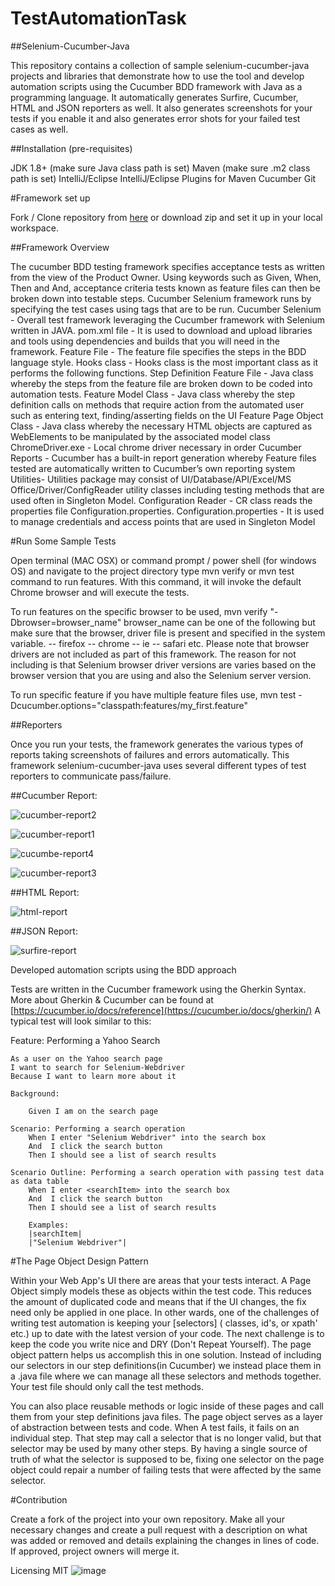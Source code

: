 # TestAutomationTask

##Selenium-Cucumber-Java

This repository contains a collection of sample selenium-cucumber-java projects and libraries that demonstrate how to use the tool and develop automation scripts using the Cucumber BDD framework with Java as a programming language. It automatically generates Surfire, Cucumber, HTML and JSON reporters as well. It also generates screenshots for your tests if you enable it and also generates error shots for your failed test cases as well.

##Installation (pre-requisites)

JDK 1.8+ (make sure Java class path is set)
Maven (make sure .m2 class path is set)
IntelliJ/Eclipse
IntelliJ/Eclipse Plugins for
Maven
Cucumber
Git

#Framework set up

Fork / Clone repository from [here](https://github.com/DeveLooperUK/TestAutomationTask.git) or download zip and set it up in your local workspace.

##Framework Overview

The cucumber BDD testing framework specifies acceptance tests as written from the view of the Product Owner. Using keywords such as Given, When, Then and And, acceptance criteria tests known as feature files can then be broken down into testable steps. Cucumber Selenium framework runs by specifying the test cases using tags that are to be run.
Cucumber Selenium - Overall test framework leveraging the Cucumber framework with Selenium written in JAVA.
pom.xml file - It is used to download and upload libraries and tools using dependencies and builds that you will need in the framework.
Feature File - The feature file specifies the steps in the BDD language style.
Hooks class - Hooks class is the most important class as it performs the following functions.
Step Definition Feature File - Java class whereby the steps from the feature file are broken down to be coded into automation tests.
Feature Model Class - Java class whereby the step definition calls on methods that require action from the automated user such as entering text, finding/asserting fields on the UI
Feature Page Object Class - Java class whereby the necessary HTML objects are captured as WebElements to be manipulated by the associated model class
ChromeDriver.exe - Local chrome driver necessary in order
Cucumber Reports - Cucumber has a built-in report generation whereby Feature files tested are automatically written to Cucumber’s own reporting system
Utilities- Utilities package may consist of UI/Database/API/Excel/MS Office/Driver/ConfigReader utility classes including testing methods that are used often in Singleton Model.
Configuration Reader - CR class reads the properties file Configuration.properties.
Configuration.properties - It is used to manage credentials and access points that are used in Singleton Model



#Run Some Sample Tests

Open terminal (MAC OSX) or command prompt / power shell (for windows OS) and navigate to the project directory type mvn verify or mvn test command to run features. With this command, it will invoke the default Chrome browser and will execute the tests.

To run features on the specific browser to be used, mvn verify "-Dbrowser=browser_name" browser_name can be one of the following but make sure that the browser‚  driver file is present and specified in the system variable. -- firefox -- chrome -- ie -- safari etc.
Please note that browser drivers are not included as part of this framework. The reason for not including is that Selenium browser driver versions are varies based on the browser version that you are using and also the Selenium server version.

To run specific feature if you have multiple feature files use, mvn test -Dcucumber.options="classpath:features/my_first.feature"

##Reporters

Once you run your tests, the framework generates the various types of reports taking screenshots of failures and errors automatically. This framework selenium-cucumber-java uses several different types of test reporters to communicate pass/failure.

##Cucumber Report:

![cucumber-report2](https://user-images.githubusercontent.com/57773219/169893556-bd297ea9-6525-4025-9510-d0ffef73015f.png)

![cucumber-report1](https://user-images.githubusercontent.com/57773219/169893559-74481f44-d28a-4835-8ec5-05fbebc83d7a.png)

![cucumbe-report4](https://user-images.githubusercontent.com/57773219/169893544-11f27532-58ab-4468-8547-b6d3d18ebb1a.png)

![cucumber-report3](https://user-images.githubusercontent.com/57773219/169893553-7bda9287-5494-411b-95fd-ab563384f681.png)


##HTML Report:

![html-report](https://user-images.githubusercontent.com/57773219/169893617-e6712308-1d84-4b57-a011-c7fb2cfc1a37.png)


##JSON Report:


![surfire-report](https://user-images.githubusercontent.com/57773219/169893638-0806ceb2-d713-4d5e-9c98-cefce6d6b77d.png)








Developed automation scripts using the BDD approach

Tests are written in the Cucumber framework using the Gherkin Syntax. More about Gherkin & Cucumber can be found at [https://cucumber.io/docs/reference](https://cucumber.io/docs/gherkin/) A typical test will look similar to this:

Feature: Performing a Yahoo Search

    As a user on the Yahoo search page
    I want to search for Selenium-Webdriver
    Because I want to learn more about it

    Background:

        Given I am on the search page

    Scenario: Performing a search operation
        When I enter "Selenium Webdriver" into the search box
        And  I click the search button
        Then I should see a list of search results

    Scenario Outline: Performing a search operation with passing test data as data table
        When I enter <searchItem> into the search box
        And  I click the search button
        Then I should see a list of search results

        Examples:
        |searchItem|
        |"Selenium Webdriver"|

#The Page Object Design Pattern

Within your Web App's UI there are areas that your tests interact. A Page Object simply models these as objects within the test code. This reduces the amount of duplicated code and means that if the UI changes, the fix need only be applied in one place. In other wards, one of the challenges of writing test automation is keeping your [selectors] ( classes, id's, or xpath' etc.) up to date with the latest version of your code. The next challenge is to keep the code you write nice and DRY (Don't Repeat Yourself). The page object pattern helps us accomplish this in one solution. Instead of including our selectors in our step definitions(in Cucumber) we instead place them in a .java file where we can manage all these selectors and methods together. Your test file should only call the test methods.

You can also place reusable methods or logic inside of these pages and call them from your step definitions java files. The page object serves as a layer of abstraction between tests and code. When A test fails, it fails on an individual step. That step may call a selector that is no longer valid, but that selector may be used by many other steps. By having a single source of truth of what the selector is supposed to be, fixing one selector on the page object could repair a number of failing tests that were affected by the same selector.

#Contribution

Create a fork of the project into your own repository. Make all your necessary changes and create a pull request with a description on what was added or removed and details explaining the changes in lines of code. If approved, project owners will merge it.

Licensing
MIT
![image](https://user-images.githubusercontent.com/57773219/169663491-2f6baffd-ce43-4282-8694-89ad948d79ea.png)